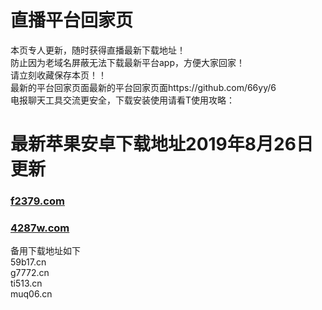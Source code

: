 
# 直播平台回家页
本页专人更新，随时获得直播最新下载地址！<br>
防止因为老域名屏蔽无法下载最新平台app，方便大家回家！<br>
请立刻收藏保存本页！！<br>
最新的平台回家页面最新的平台回家页面https://github.com/66yy/6       <br>
电报聊天工具交流更安全，下载安装使用请看T使用攻略：

# 最新苹果安卓下载地址2019年8月26日更新
### [f2379.com](http://f2379.com )
### [4287w.com](http://4287w.com )<br>
备用下载地址如下<br>
59b17.cn<br>
g7772.cn<br>
ti513.cn<br>
muq06.cn<br>
